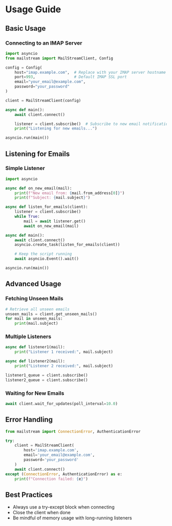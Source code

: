# Usage Guide

## Basic Usage

### Connecting to an IMAP Server

```python
import asyncio
from mailstream import MailStreamClient, Config

config = Config(
    host="imap.example.com",  # Replace with your IMAP server hostname
    port=993,                 # Default IMAP SSL port
    email="your_email@example.com",
    password="your_password"
)

client = MailStreamClient(config)

async def main():
    await client.connect()

    listener = client.subscribe()  # Subscribe to new email notifications
    print("Listening for new emails...")

asyncio.run(main())
```

## Listening for Emails

### Simple Listener

```python
import asyncio

async def on_new_email(mail):
    print(f"New email from: {mail.from_address[0]}")
    print(f"Subject: {mail.subject}")

async def listen_for_emails(client):
    listener = client.subscribe()
    while True:
        mail = await listener.get()
        await on_new_email(mail)

async def main():
    await client.connect()
    asyncio.create_task(listen_for_emails(client))

    # Keep the script running
    await asyncio.Event().wait()

asyncio.run(main())
```

## Advanced Usage

### Fetching Unseen Mails

```python
# Retrieve all unseen emails
unseen_mails = client.get_unseen_mails()
for mail in unseen_mails:
    print(mail.subject)
```

### Multiple Listeners

```python
async def listener1(mail):
    print("Listener 1 received:", mail.subject)

async def listener2(mail):
    print("Listener 2 received:", mail.subject)

listener1_queue = client.subscribe()
listener2_queue = client.subscribe()
```

### Waiting for New Emails

```python
await client.wait_for_updates(poll_interval=10.0)
```

## Error Handling

```python
from mailstream import ConnectionError, AuthenticationError

try:
    client = MailStreamClient(
        host='imap.example.com',
        email='your_email@example.com',
        password='your_password'
    )
    await client.connect()
except (ConnectionError, AuthenticationError) as e:
    print(f"Connection failed: {e}")
```

## Best Practices

- Always use a try-except block when connecting
- Close the client when done
- Be mindful of memory usage with long-running listeners